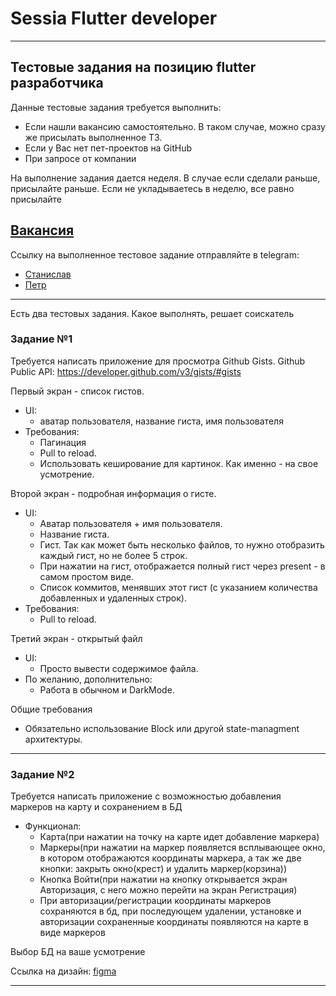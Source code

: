 # Sessia Flutter developer

----

## Тестовые задания на позицию flutter разработчика
Данные тестовые задания требуется выполнить:
- Если нашли вакансию самостоятельно. В таком случае, можно сразу же присылать выполненное ТЗ.
- Если у Вас нет пет-проектов на GitHub
- При запросе от компании

На выполнение задания дается неделя. В случае если сделали раньше, присылайте раньше. Если не укладываетесь в неделю, все равно присылайте

[Вакансия](https://hh.ru/vacancy/88347564?from=vacancy_search_list&hhtmFrom=vacancy_search_list&query=Sessia)
-----

Ссылку на выполненное тестовое задание отправляйте в telegram:
* [Станислав](gss@sessia.dev) 
* [Петр](pk@sessia.dev)

----

Есть два тестовых задания. Какое выполнять, решает соискатель

### Задание №1

Требуется написать приложение для просмотра Github Gists.
Github Public API: https://developer.github.com/v3/gists/#gists

Первый экран - список гистов.
- UI:
    + аватар пользователя, название гиста, имя пользователя
- Требования:
    + Пагинация
    + Pull to reload.
    + Использовать кеширование для картинок. Как именно - на свое усмотрение.

Второй экран - подробная информация о гисте.
- UI:
    + Аватар пользователя + имя пользователя.
    + Название гиста.
    + Гист. Так как может быть несколько файлов, то нужно отобразить каждый гист, но не более 5 строк. 
    + При нажатии на гист, отображается полный гист через present - в самом простом виде.
    + Список коммитов, менявших этот гист (с указанием количества добавленных и удаленных строк).
- Требования:
    + Pull to reload.

Третий экран - открытый файл
- UI:
    + Просто вывести содержимое файла.
- По желанию, дополнительно:
    + Работа в обычном и DarkMode.

Общие требования
+ Обязательно использование Block или другой state-managment архитектуры.

----

### Задание №2

Требуется написать приложение с возможностью добавления маркеров на карту и сохранением в БД
- Функционал:
    + Карта(при нажатии на точку на карте идет добавление маркера)
    + Маркеры(при нажатии на маркер появляется всплывающее окно, в котором отображаются координаты маркера, а так же две кнопки: закрыть окно(крест) и удалить маркер(корзина))
    + Кнопка Войти(при нажатии на кнопку открывается экран Авторизация, с него можно перейти на экран Регистрация)
    + При авторизации/регистрации координаты маркеров сохраняются в бд, при последующем удалении, установке и авторизации сохраненные координаты появляются на карте в виде маркеров

Выбор БД на ваше усмотрение

Ссылка на дизайн:
[figma](https://www.figma.com/file/jxqXniAGJg3G2hyg5YWLt7/%D0%A2%D0%97?type=design&node-id=0%3A1&mode=design&t=YmE4PDm6muRodiOr-1)

----
